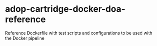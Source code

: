 # adop-cartridge-docker-doa-reference
Reference Dockerfile with test scripts and configurations to be used with the Docker pipeline
